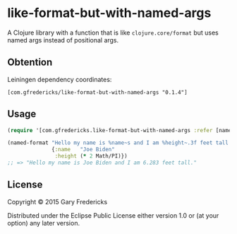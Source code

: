 # like-format-but-with-named-args

A Clojure library with a function that is like `clojure.core/format`
but uses named args instead of positional args.

## Obtention

Leiningen dependency coordinates:

```
[com.gfredericks/like-format-but-with-named-args "0.1.4"]
```

## Usage

``` clojure
(require '[com.gfredericks.like-format-but-with-named-args :refer [named-format]])

(named-format "Hello my name is %name~s and I am %height~.3f feet tall."
              {:name   "Joe Biden"
               :height (* 2 Math/PI)})
;; => "Hello my name is Joe Biden and I am 6.283 feet tall."

```

## License

Copyright © 2015 Gary Fredericks

Distributed under the Eclipse Public License either version 1.0 or (at
your option) any later version.
